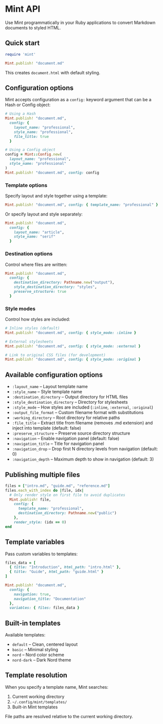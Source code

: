 # Mint API

Use Mint programmatically in your Ruby applications to convert Markdown documents to styled HTML.

## Quick start

```ruby
require 'mint'

Mint.publish! "document.md"
```

This creates `document.html` with default styling.

## Configuration options

Mint accepts configuration as a `config:` keyword argument that can be a Hash or Config object:

```ruby
# Using a Hash
Mint.publish! "document.md", 
  config: {
    layout_name: "professional",
    style_name: "professional",
    file_title: true
  }

# Using a Config object
config = Mint::Config.new(
  layout_name: "professional", 
  style_name: "professional"
)
Mint.publish! "document.md", config: config
```

### Template options

Specify layout and style together using a template:

```ruby
Mint.publish! "document.md", config: { template_name: "professional" }
```

Or specify layout and style separately:

```ruby
Mint.publish! "document.md", 
  config: {
    layout_name: "article", 
    style_name: "serif"
  }
```

### Destination options

Control where files are written:

```ruby
Mint.publish! "document.md",
  config: {
    destination_directory: Pathname.new("output"),
    style_destination_directory: "styles",
    preserve_structure: true
  }
```

### Style modes

Control how styles are included:

```ruby
# Inline styles (default)
Mint.publish! "document.md", config: { style_mode: :inline }

# External stylesheets
Mint.publish! "document.md", config: { style_mode: :external }

# Link to original CSS files (for development)
Mint.publish! "document.md", config: { style_mode: :original }
```

## Available configuration options

- `:layout_name` – Layout template name
- `:style_name` – Style template name  
- `:destination_directory` – Output directory for HTML files
- `:style_destination_directory` – Directory for stylesheets
- `:style_mode` – How styles are included (`:inline`, `:external`, `:original`)
- `:output_file_format` – Custom filename format with substitutions
- `:working_directory` – Root directory for relative paths
- `:file_title` – Extract title from filename (removes .md extension) and inject into template (default: false)
- `:preserve_structure` – Preserve source directory structure
- `:navigation` – Enable navigation panel (default: false)
- `:navigation_title` – Title for navigation panel
- `:navigation_drop` – Drop first N directory levels from navigation (default: 0)
- `:navigation_depth` – Maximum depth to show in navigation (default: 3)

## Publishing multiple files

```ruby
files = ["intro.md", "guide.md", "reference.md"]
files.each_with_index do |file, idx|
  # Only render style on first file to avoid duplicates
  Mint.publish! file,
    config: {
      template_name: "professional",
      destination_directory: Pathname.new("public")
    },
    render_style: (idx == 0)
end
```

## Template variables

Pass custom variables to templates:

```ruby
files_data = [
  { title: "Introduction", html_path: "intro.html" },
  { title: "Guide", html_path: "guide.html" }
]

Mint.publish! "document.md", 
  config: {
    navigation: true,
    navigation_title: "Documentation"
  },
  variables: { files: files_data }
```

## Built-in templates

Available templates:
- `default` – Clean, centered layout
- `basic` – Minimal styling
- `nord` – Nord color scheme
- `nord-dark` – Dark Nord theme

## Template resolution

When you specify a template name, Mint searches:

1. Current working directory
2. `~/.config/mint/templates/`  
3. Built-in Mint templates

File paths are resolved relative to the current working directory.